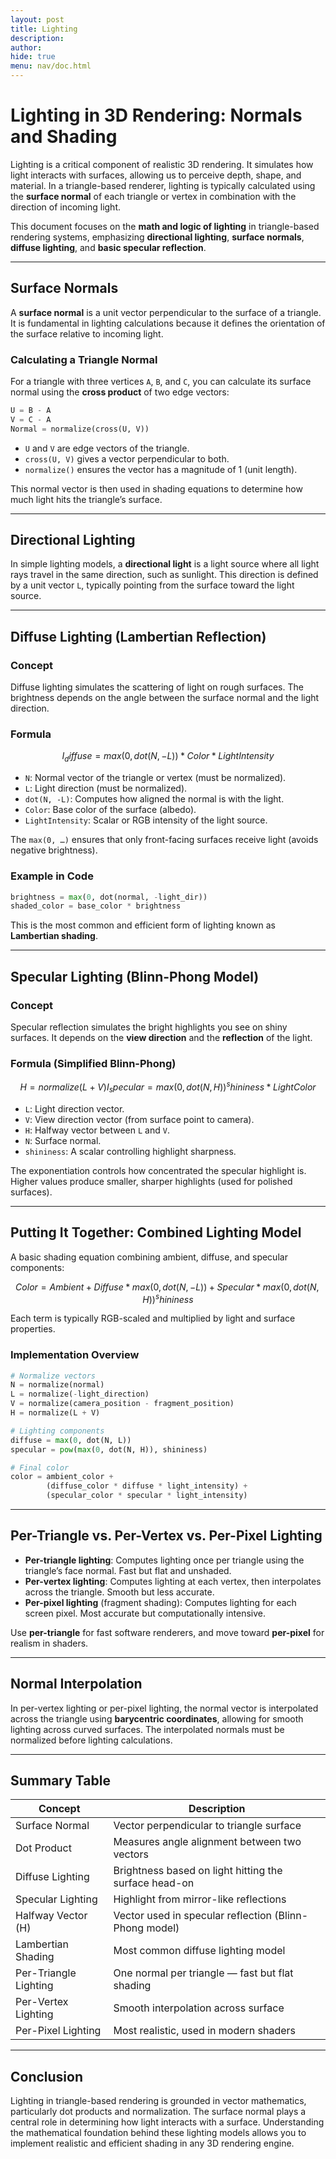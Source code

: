 ```yaml
---
layout: post
title: Lighting
description: 
author: 
hide: true
menu: nav/doc.html
---
```


# Lighting in 3D Rendering: Normals and Shading

Lighting is a critical component of realistic 3D rendering. It simulates how light interacts with surfaces, allowing us to perceive depth, shape, and material. In a triangle-based renderer, lighting is typically calculated using the **surface normal** of each triangle or vertex in combination with the direction of incoming light.

This document focuses on the **math and logic of lighting** in triangle-based rendering systems, emphasizing **directional lighting**, **surface normals**, **diffuse lighting**, and **basic specular reflection**.

---

## Surface Normals

A **surface normal** is a unit vector perpendicular to the surface of a triangle. It is fundamental in lighting calculations because it defines the orientation of the surface relative to incoming light.

### Calculating a Triangle Normal

For a triangle with three vertices `A`, `B`, and `C`, you can calculate its surface normal using the **cross product** of two edge vectors:

```python
U = B - A
V = C - A
Normal = normalize(cross(U, V))
```

* `U` and `V` are edge vectors of the triangle.
* `cross(U, V)` gives a vector perpendicular to both.
* `normalize()` ensures the vector has a magnitude of 1 (unit length).

This normal vector is then used in shading equations to determine how much light hits the triangle’s surface.

---

## Directional Lighting

In simple lighting models, a **directional light** is a light source where all light rays travel in the same direction, such as sunlight. This direction is defined by a unit vector `L`, typically pointing from the surface toward the light source.

---

## Diffuse Lighting (Lambertian Reflection)

### Concept

Diffuse lighting simulates the scattering of light on rough surfaces. The brightness depends on the angle between the surface normal and the light direction.

### Formula

```math
I_diffuse = max(0, dot(N, -L)) * Color * LightIntensity
```

* `N`: Normal vector of the triangle or vertex (must be normalized).
* `L`: Light direction (must be normalized).
* `dot(N, -L)`: Computes how aligned the normal is with the light.
* `Color`: Base color of the surface (albedo).
* `LightIntensity`: Scalar or RGB intensity of the light source.

The `max(0, …)` ensures that only front-facing surfaces receive light (avoids negative brightness).

### Example in Code

```python
brightness = max(0, dot(normal, -light_dir))
shaded_color = base_color * brightness
```

This is the most common and efficient form of lighting known as **Lambertian shading**.

---

## Specular Lighting (Blinn-Phong Model)

### Concept

Specular reflection simulates the bright highlights you see on shiny surfaces. It depends on the **view direction** and the **reflection** of the light.

### Formula (Simplified Blinn-Phong)

```math
H = normalize(L + V)
I_specular = max(0, dot(N, H))^shininess * LightColor
```

* `L`: Light direction vector.
* `V`: View direction vector (from surface point to camera).
* `H`: Halfway vector between `L` and `V`.
* `N`: Surface normal.
* `shininess`: A scalar controlling highlight sharpness.

The exponentiation controls how concentrated the specular highlight is. Higher values produce smaller, sharper highlights (used for polished surfaces).

---

## Putting It Together: Combined Lighting Model

A basic shading equation combining ambient, diffuse, and specular components:

```math
Color = Ambient +
        Diffuse * max(0, dot(N, -L)) +
        Specular * max(0, dot(N, H))^shininess
```

Each term is typically RGB-scaled and multiplied by light and surface properties.

### Implementation Overview

```python
# Normalize vectors
N = normalize(normal)
L = normalize(-light_direction)
V = normalize(camera_position - fragment_position)
H = normalize(L + V)

# Lighting components
diffuse = max(0, dot(N, L))
specular = pow(max(0, dot(N, H)), shininess)

# Final color
color = ambient_color + 
        (diffuse_color * diffuse * light_intensity) +
        (specular_color * specular * light_intensity)
```

---

## Per-Triangle vs. Per-Vertex vs. Per-Pixel Lighting

* **Per-triangle lighting**: Computes lighting once per triangle using the triangle’s face normal. Fast but flat and unshaded.
* **Per-vertex lighting**: Computes lighting at each vertex, then interpolates across the triangle. Smooth but less accurate.
* **Per-pixel lighting** (fragment shading): Computes lighting for each screen pixel. Most accurate but computationally intensive.

Use **per-triangle** for fast software renderers, and move toward **per-pixel** for realism in shaders.

---

## Normal Interpolation

In per-vertex lighting or per-pixel lighting, the normal vector is interpolated across the triangle using **barycentric coordinates**, allowing for smooth lighting across curved surfaces. The interpolated normals must be normalized before lighting calculations.

---

## Summary Table

| Concept               | Description                                            |
| --------------------- | ------------------------------------------------------ |
| Surface Normal        | Vector perpendicular to triangle surface               |
| Dot Product           | Measures angle alignment between two vectors           |
| Diffuse Lighting      | Brightness based on light hitting the surface head-on  |
| Specular Lighting     | Highlight from mirror-like reflections                 |
| Halfway Vector (H)    | Vector used in specular reflection (Blinn-Phong model) |
| Lambertian Shading    | Most common diffuse lighting model                     |
| Per-Triangle Lighting | One normal per triangle — fast but flat shading        |
| Per-Vertex Lighting   | Smooth interpolation across surface                    |
| Per-Pixel Lighting    | Most realistic, used in modern shaders                 |

---

## Conclusion

Lighting in triangle-based rendering is grounded in vector mathematics, particularly dot products and normalization. The surface normal plays a central role in determining how light interacts with a surface. Understanding the mathematical foundation behind these lighting models allows you to implement realistic and efficient shading in any 3D rendering engine.

